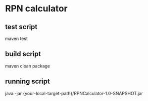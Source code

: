 # RPN calculator

## test script
maven test

## build script
maven clean package

## running script
java -jar {your-local-target-path}/RPNCalculator-1.0-SNAPSHOT.jar
